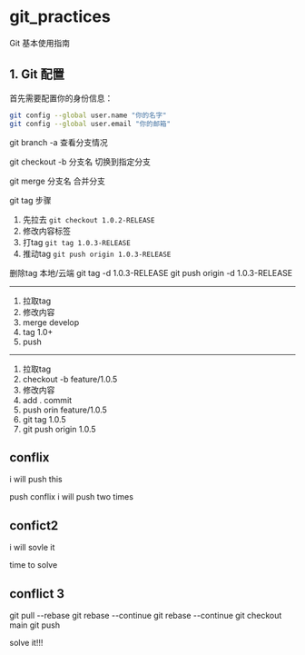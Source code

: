 # git_practices
Git 基本使用指南

## 1. Git 配置

首先需要配置你的身份信息：

```bash
git config --global user.name "你的名字"
git config --global user.email "你的邮箱"
```
git branch -a 
查看分支情况

git checkout -b 分支名
切换到指定分支

git merge 分支名
合并分支

git tag 步骤
1. 先拉去 `git checkout 1.0.2-RELEASE`
2. 修改内容标签
3. 打tag `git tag 1.0.3-RELEASE`
4. 推动tag `git push origin 1.0.3-RELEASE`

删除tag 本地/云端
git tag -d 1.0.3-RELEASE
git push origin -d 1.0.3-RELEASE


---

1. 拉取tag 
2. 修改内容
3. merge develop
4. tag 1.0+
5. push

---

1. 拉取tag
2. checkout -b feature/1.0.5
3. 修改内容
4. add .  commit
5. push orin feature/1.0.5
6. git tag 1.0.5
7. git push origin 1.0.5



## conflix


i will push this


push conflix
i will push two times

## confict2
i will sovle it

time to solve


## conflict 3

git pull --rebase
git rebase --continue
git rebase --continue
git checkout main
git push





solve it!!!
